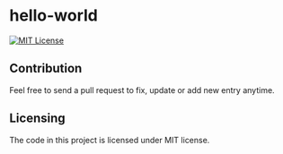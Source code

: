 # hello-world

[![MIT License][license-badge]][LICENSE]

## Contribution
Feel free to send a pull request to fix, update or add new entry anytime.    

## Licensing
The code in this project is licensed under MIT license.

[license-badge]: https://img.shields.io/npm/l/critical-webpack-plugin.svg?style=flat-square
[license]: https://github.com/toorajam/hello-world/blob/master/LICENSE
